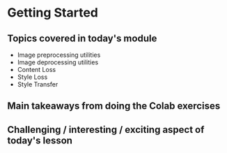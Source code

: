 # Getting Started

## Topics covered in today's module
* Image preprocessing utilities
* Image deprocessing utilities
* Content Loss
* Style Loss
* Style Transfer

## Main takeaways from doing the Colab exercises
<To be filled>

## Challenging / interesting / exciting aspect of today's lesson
<To be filled>
